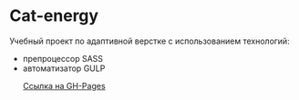 <h1>Cat-energy</h1>
<p>Учебный проект по адаптивной верстке с использованием технологий:</p>
<ul>
  <li>препроцессор SASS</li>
  <li>автоматизатор GULP</li>

<a href="https://basketson.github.io/cat-energy/">Ссылка на GH-Pages</a>

